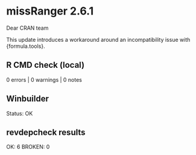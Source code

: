# missRanger 2.6.1

Dear CRAN team

This update introduces a workaround around an incompatibility issue with {formula.tools}.

## R CMD check (local)

0 errors | 0 warnings | 0 notes

## Winbuilder

Status: OK

## revdepcheck results

OK: 6
BROKEN: 0